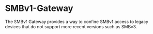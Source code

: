 # SMBv1-Gateway
The SMBv1 Gateway provides a way to confine SMBv1 access to legacy devices that do not support more recent versions such as SMBv3.
